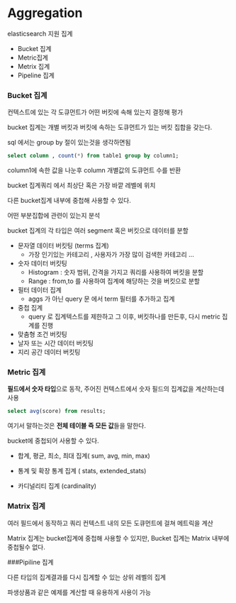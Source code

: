 # Aggregation

elasticsearch 지원 집계



* Bucket 집계
* Metric집계
* Metrix 집계
* Pipeline 집계



### Bucket 집계

컨텍스트에 있는 각 도큐먼트가 어떤 버킷에 속해 있는지 결정해 평가

bucket 집계는 개별 버킷과 버킷에 속하는 도큐먼트가 있는 버킷 집합을 갖는다.

sql 에서는 group by 절이 있는것을 생각하면됨 

```sql
select column , count(*) from table1 group by column1;
```

column1에 속한 값을 나눈후 column 개별값의 도큐먼트 수를 반환

bucket 집계쿼리 에서 최상단 혹은 가장 바깥 레벨에 위치 

다른 bucket집계 내부에 중첩해 사용할 수 있다.



어떤 부분집합에 관련이 있는지 분석

bucket 집계의 각 타입은 여러 segment 혹은 버킷으로 데이터를 분할 

* 문자열 데이터 버킷팅 (terms 집계)
  * 가장 인기있는 카테고리 , 사용자가 가장 많이 검색한 카테고리 ...
* 숫자 데이터 버킷팅
  * Histogram : 숫자 범위, 간격을 가지고 쿼리를 사용하여 버킷을 분할 
  * Range : from,to 를 사용하여 집계에 해당하는 것을 버킷으로 분할 
* 필터 데이터 집계
  * aggs 가 아닌 query 문 에서 term 필터를 추가하고 집계
* 중첩 집계
  * query 로 집계텍스트를 제한하고 그 이후, 버킷하나를 만든후, 다시 metric 집계를 진행
* 맞춤형 조건 버킷팅
* 날자 또는 시간 데이터 버킷팅
* 지리 공간 데이터 버킷팅



### Metric 집계

**필드에서 숫자 타입**으로 동작, 주어진 컨텍스트에서 숫자 필드의 집계값을 계산하는데 사용

```sql
select avg(score) from results;
```

여기서 말하는것은 **전체 테이블 즉 모든 값**들을 말한다.

bucket에 중첩되어 사용할 수 있다.

* 합계, 평균, 최소, 최대 집계( sum, avg, min, max)

* 통계 및 확장 통계 집계 ( stats, extended_stats)

* 카디널리티 집계 (cardinality)

  

### Matrix 집계

여러 필드에서 동작하고 쿼리 컨텍스트 내의 모든 도큐먼트에 걸쳐 메트릭을 계산

Matrix 집계는 bucket집계에 중첩해 사용할 수 있지만, Bucket 집계는 Matrix 내부에 중첩될수 없다.



###Pipiline 집계

다른 타입의 집계결과를 다시 집계할 수 있는 상위 레벨의 집계

파생상품과 같은 예제를 계산할 때 유용하게 사용이 가능 

